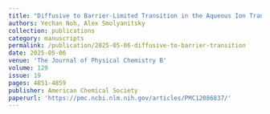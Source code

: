 ```yaml
---
title: "Diffusive to Barrier-Limited Transition in the Aqueous Ion Transport through Nanoporous 2D Materials"
authors: Yechan Noh, Alex Smolyanitsky
collection: publications
category: manuscripts
permalink: /publication/2025-05-06-diffusive-to-barrier-transition
date: 2025-05-06
venue: 'The Journal of Physical Chemistry B'
volume: 129
issue: 19
pages: 4851-4859
publisher: American Chemical Society
paperurl: 'https://pmc.ncbi.nlm.nih.gov/articles/PMC12086837/'
---
```

